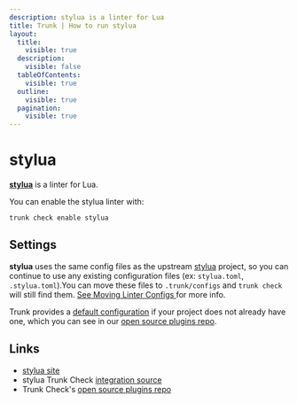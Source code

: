 ```yaml
---
description: stylua is a linter for Lua
title: Trunk | How to run stylua
layout:
  title:
    visible: true
  description:
    visible: false
  tableOfContents:
    visible: true
  outline:
    visible: true
  pagination:
    visible: true
---
```


# stylua

[**stylua**](https://github.com/JohnnyMorganz/StyLua/tree/main) is a linter for Lua.

You can enable the stylua linter with:

```shell
trunk check enable stylua
```

## Settings

**stylua** uses the same config files as the
upstream [stylua](https://github.com/JohnnyMorganz/StyLua/tree/main) project, so you can continue to use any
existing configuration files (ex: `stylua.toml`, `.stylua.toml`).You can move these files to `.trunk/configs` and `trunk check` will still find them. [See Moving Linter Configs ](..#moving-linter-configs) for more info.

Trunk provides a [default configuration](https://github.com/trunk-io/plugins/tree/main/linters/stylua) if your project does not already have one,
which you can see in our [open source plugins repo]().



## Links

* [stylua site](https://github.com/JohnnyMorganz/StyLua/tree/main)
* stylua Trunk Check [integration source](https://github.com/trunk-io/plugins/tree/main/linters/stylua)
* Trunk Check's [open source plugins repo](https://github.com/trunk-io/plugins/tree/main)
